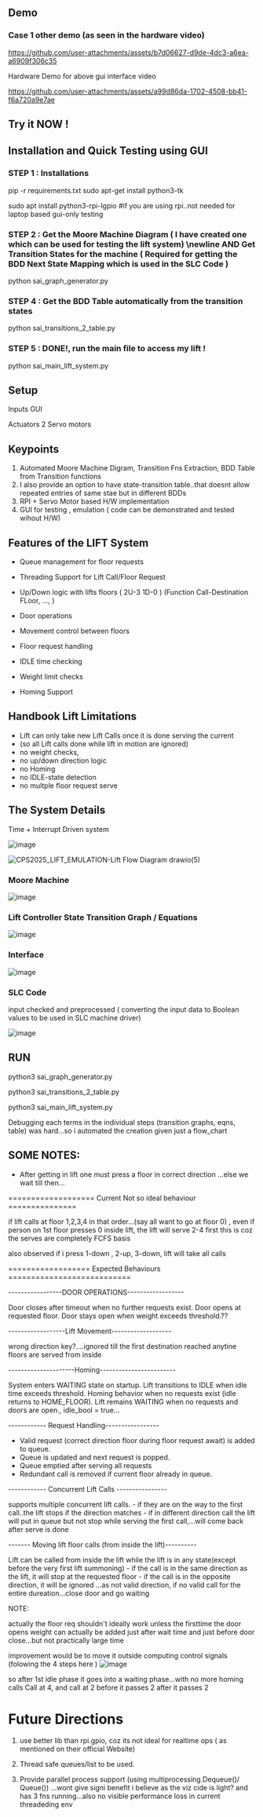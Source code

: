 
## Demo


### Case 1 other demo (as seen in the hardware video)

https://github.com/user-attachments/assets/b7d06627-d9de-4dc3-a6ea-a6909f306c35

Hardware Demo for above gui interface video 

https://github.com/user-attachments/assets/a99d86da-1702-4508-bb41-f6a720a9e7ae

## Try it NOW !
## Installation and Quick Testing using GUI 

### STEP 1 :  Installations

pip -r requirements.txt 
sudo apt-get install python3-tk 

sudo apt install python3-rpi-lgpio  #if you are using rpi..not needed for laptop based gui-only testing

### STEP 2 : Get the Moore Machine Diagram ( I have created one which can be used for testing the lift system)  \newline AND Get Transition States for the machine ( Required for getting the BDD Next State Mapping which is used in the SLC Code )
 python sai_graph_generator.py 
 
### STEP 4 : Get the BDD Table automatically from the transition states
 python sai_transitions_2_table.py 

### STEP 5 : DONE!, run the main file to access my lift !
 python sai_main_lift_system.py 


## Setup 
Inputs 
GUI 

Actuators 
2 Servo motors 


## Keypoints

1. Automated Moore Machine Digram, Transition Fns Extraction, BDD Table from Transition functions
2. I also provide an option to have state-transition table..that doesnt allow repeated entries of same stae but in different BDDs 
3. RPI + Servo Motor based H/W implementation 
4. GUI for testing , emulation ( code can be demonstrated and tested wihout H/W)


## Features of the LIFT System
-   Queue management for floor requests
-   Threading Support for Lift Call/Floor Request
-   Up/Down logic with lifts floors ( 2U-3 1D-0 ) (Function Call-Destination FLoor, ..., )

-   Door operations
-   Movement control between floors
-   Floor request handling

-   IDLE time checking
-   Weight limit checks
-   Homing Support 


## Handbook Lift Limitations
- Lift can only take new Lift Calls once it is done serving the current
- (so all Lift calls done while lift in motion are ignored)
- no weight checks, 
- no up/down direction logic
- no Homing
- no IDLE-state detection
- no multple floor request serve


<!-- sudo apt-get install python3-tk graphviz -->
<!-- pip install RPi.GPIO -->
<!-- sudo apt remove python3-rpi.gpio
sudo apt install python3-rpi-lgpio -->

## The System Details
Time + Interrupt Driven system

![image](https://github.com/user-attachments/assets/fc058f6a-3e4f-4a59-934e-0e79bf45731c)

![CPS2025_LIFT_EMULATION-Lift Flow Diagram drawio(5)](https://github.com/user-attachments/assets/deb4099a-b620-48ed-afd7-0745b9fe27b7)


### Moore Machine 

![image](https://github.com/user-attachments/assets/5f17f93a-9b0f-4700-a9d3-62e2eee73d15)


### Lift Controller State Transition Graph / Equations
![image](https://github.com/user-attachments/assets/a2a4376b-4b05-4893-827a-5166f530df10)


### Interface
![image](https://github.com/user-attachments/assets/1b92b9d9-da82-4b7b-951e-916066fbbfd2)


### SLC Code  

input checked and preprocessed ( converting the input data to Boolean values to be used in SLC machine driver)

![image](https://github.com/user-attachments/assets/218f7fa3-3cab-4172-8d5f-561d52ac7c5a)




## RUN
python3 sai_graph_generator.py 

python3 sai_transitions_2_table.py 

python3 sai_main_lift_system.py

Debugging each terms in the individual steps (transition graphs, eqns, table) was hard...so i automated the creation given just a flow_chart 



## SOME NOTES: 
- After getting in lift one must press a floor in correct direction ...else we wait till then...


=================== Current Not so ideal behaviour ===============

if lift calls at floor 1,2,3,4 in that order...(say all want to go at floor 0)
    , even if person on 1st floor presses 0 inside lift, the lift will serve 2-4 first
    this is coz the serves are completely FCFS basis 

also observed if i press 1-down , 2-up, 3-down, lift will take all calls



================== Expected Behaviours ===========================


-----------------DOOR OPERATIONS------------------

Door closes after timeout when no further requests exist.
Door opens at requested floor.
Door stays open when weight exceeds threshold.??

------------------Lift Movement-------------------

wrong direction key?....ignored till the first destination reached
anytine floors are served from inside 



---------------------Homing------------------------

System enters WAITING state on startup.
Lift transitions to IDLE when idle time exceeds threshold.
Homing behavior when no requests exist (idle returns to HOME_FLOOR).
Lift remains WAITING when no requests and doors are open., idle_bool = true...


------------ Request Handling-----------------

- Valid request (correct direction floor during floor request await) is added to queue.
- Queue is updated and next request is popped.
- Queue emptied after serving all requests
- Redundant call is removed if current floor already in queue.


------------ Concurrent Lift Calls ----------------

supports multiple concurrent lift calls. 
    - if they are on the way to the first call..the lift stops if the direction matches
    - if in different direction call the lift will put in queue but not stop while serving the first call,...will come back after serve is done


------- Moving lift floor calls (from inside the lift)----------

Lift can be called from inside the lift while the lift is in any state(except before the very first lift summoning)
    - if the call is in the same direction as the lift, it will stop at the requested floor
    - if the call is in the opposite direction, it will be ignored ...as not valid direction, if no valid call for the entire dureation...close door and go waiting


NOTE:

actually the floor req shouldn't ideally work unless the firsttime the door opens
weight can actually be added just after wait time and just before door close...but not practically large time 

improvement would be to move it outside computing control signals (folowing the 4 steps here ) 
![image](https://github.com/user-attachments/assets/d92e2b9d-85a4-4021-b093-1dc62423587d)




so after 1st idle phase it goes into a waiting phase...with no more homing calls
Call at 4, and 
    call at 2 
        before it passes 2
        after it passes 2 



# Future Directions

1. use better lib than rpi.gpio, coz its not ideal for realtime ops ( as mentioned on their official Website)

2. Thread safe queues/list to be used.
3. Provide parallel process support (using multiprocessing.Dequeue()/ Queue()) ...wont give signi benefit i believe as the viz cide is light? and has 3 fns running...also no visible performance loss in current threadeding env
